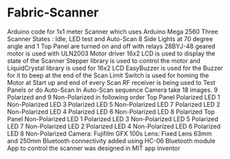 # Fabric-Scanner
Arduino code for 1x1 meter Scanner which uses Arduino Mega 2560
Three Scanner States : Idle, LED test and Auto-Scan 
8 Side Lights at 70 degree angle and 1 Top Panel are turned on and off with relays
28BYJ-48 geared motor is used with ULN2003 Motor driver
16x2 LCD is used to display the state of the Scanner
Stepper library is used to control the motor and LiquidCrystal library is used for 16x2 LCD
EasyBuzzer is used for the Buzzer for it to beep at the end of the Scan
Limit Switch is used for homing the Motor at Start up and end of every Scan 
RF receiver is being used to Test Panels or do Auto-Scan
In Auto-Scan sequence Camera take 18 images. 9 Polarized and 9 Non-Polarized in following order
Top Panel Polarized
LED 1 Non-Polarized
LED 3 Polarized
LED 5 Non-Polarized
LED 7 Polarized
LED 2 Non-Polarized
LED 4 Polarized
LED 6 Non-Polarized
LED 8 Polarized
Top Panel Non-Polarized
LED 1 Polarized
LED 3 Non-Polarized
LED 5 Polarized
LED 7 Non-Polarized
LED 2 Polarized
LED 4 Non-Polarized
LED 6 Polarized
LED 8 Non-Polarized
Camera: Fujifilm GFX 100s
Lens: Fixed Lens 63mm and 250mm
Bluetooth connectivity added using HC-06 Bluetooth module
App to control the scanner was designed in MIT app inventor

